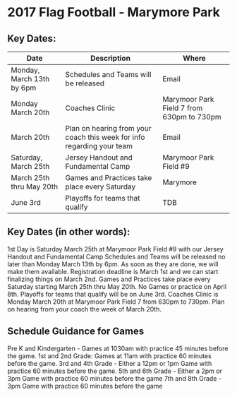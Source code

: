 # 2017 Flag Football - Marymore Park

## Key Dates:

| Date  	|   Description	|   Where	|
|---	|---	|---	|
|   Monday, March 13th by 6pm	|  Schedules and Teams will be released 	|  Email 	|
|   Monday March 20th	|  Coaches Clinic 	|  Marymoor Park Field 7 from 630pm to 730pm 	|
|   March 20th	|   Plan on hearing from your coach this week for info regarding your team	|  Email 	|
|   Saturday, March 25th	|   Jersey Handout and Fundamental Camp	|   Marymoor Park Field #9	|
|  March 25th thru May 20th 	|   Games and Practices take place every Saturday	|   Marymore	|
|  June 3rd 	|  Playoffs for teams that qualify 	|   TDB	|

## Key Dates (in other words):

1st Day is Saturday March 25th at Marymoor Park Field #9 with our Jersey Handout and Fundamental Camp
Schedules and Teams will be released no later than Monday March 13th by 6pm. As soon as they are done, we will make them available. Registration deadline is March 1st and we can start finalizing things on March 2nd.
Games and Practices take place every Saturday starting March 25th thru May 20th. No Games or practice on April 8th.
Playoffs for teams that qualify will be on June 3rd.
Coaches Clinic is Monday March 20th at Marymoor Park Field 7 from 630pm to 730pm.
Plan on hearing from your coach the week of March 20th.

## Schedule Guidance for Games

Pre K and Kindergarten - Games at 1030am with practice 45 minutes before the game.
1st and 2nd Grade: Games at 11am with practice 60 minutes before the game.
3rd and 4th Grade - Either a 12pm or 1pm Game with practice 60 minutes before the game.
5th and 6th Grade - Either a 2pm or 3pm Game with practice 60 minutes before the game
7th and 8th Grade - 3pm Game with practice 60 minutes before the game 
